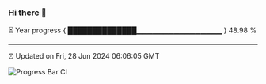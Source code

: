### Hi there 👋

⏳ Year progress { ██████████████▁▁▁▁▁▁▁▁▁▁▁▁▁▁▁▁ } 48.98 %

---

⏰ Updated on Fri, 28 Jun 2024 06:06:05 GMT

![Progress Bar CI](https://github.com/liununu/liununu/workflows/Progress%20Bar%20CI/badge.svg)
